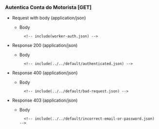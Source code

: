 ### Autentica Conta do Motorista [GET]

+ Request with body (application/json)

    + Body

            <!-- include(worker-auth.json) -->

+ Response 200 (application/json)

    + Body

            <!-- include(../../default/authenticated.json) -->

+ Response 400 (application/json)

    + Body

            <!-- include(../../default/bad-request.json) -->

+ Response 403 (application/json)

    + Body

            <!-- include(../../default/incorrect-email-or-password.json) -->
